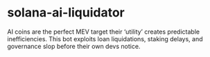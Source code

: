 # solana-ai-liquidator
AI coins are the perfect MEV target their ‘utility’ creates predictable inefficiencies. This bot exploits loan liquidations, staking delays, and governance slop before their own devs notice.

